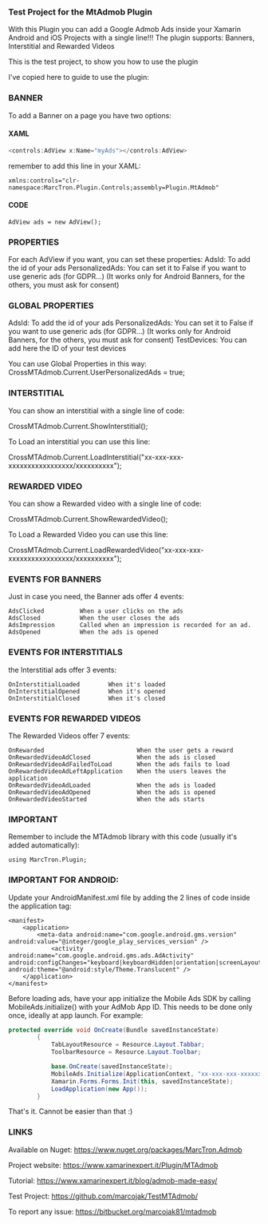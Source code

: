 ### Test Project for the MtAdmob Plugin

With this Plugin you can add a Google Admob Ads inside your Xamarin Android and iOS Projects with a single line!!!
The plugin supports: Banners, Interstitial and Rewarded Videos

This is the test project, to show you how to use the plugin

I've copied here to guide to use the plugin:

### BANNER

To add a Banner on a page you have two options:

#### XAML

```csharp
<controls:AdView x:Name="myAds"></controls:AdView>
```

remember to add this line in your XAML:
```
xmlns:controls="clr-namespace:MarcTron.Plugin.Controls;assembly=Plugin.MtAdmob"
```

#### CODE
```
AdView ads = new AdView();
```

### PROPERTIES

For each AdView if you want, you can set these properties:
AdsId: To add the id of your ads
PersonalizedAds: You can set it to False if you want to use generic ads (for GDPR...) (It works only for Android Banners, for the others, you must ask for consent)

### GLOBAL PROPERTIES

AdsId: To add the id of your ads
PersonalizedAds: You can set it to False if you want to use generic ads (for GDPR...) (It works only for Android Banners, for the others, you must ask for consent)
TestDevices: You can add here the ID of your test devices

You can use Global Properties in this way:
CrossMTAdmob.Current.UserPersonalizedAds = true;


### INTERSTITIAL

You can show an interstitial with a single line of code:

CrossMTAdmob.Current.ShowInterstitial();

To Load an interstitial you can use this line:

CrossMTAdmob.Current.LoadInterstitial("xx-xxx-xxx-xxxxxxxxxxxxxxxxx/xxxxxxxxxx");


### REWARDED VIDEO

You can show a Rewarded video with a single line of code:

CrossMTAdmob.Current.ShowRewardedVideo();

To Load a Rewarded Video you can use this line:

CrossMTAdmob.Current.LoadRewardedVideo("xx-xxx-xxx-xxxxxxxxxxxxxxxxx/xxxxxxxxxx");


### EVENTS FOR BANNERS

Just in case you need, the Banner ads offer 4 events:
```
AdsClicked		    When a user clicks on the ads
AdsClosed		    When the user closes the ads
AdsImpression	    Called when an impression is recorded for an ad.
AdsOpened		    When the ads is opened
```

### EVENTS FOR INTERSTITIALS

the Interstitial ads offer 3 events:
```
OnInterstitialLoaded        When it's loaded
OnInterstitialOpened        When it's opened      
OnInterstitialClosed        When it's closed
```

### EVENTS FOR REWARDED VIDEOS

The Rewarded Videos offer 7 events:
```
OnRewarded                          When the user gets a reward
OnRewardedVideoAdClosed             When the ads is closed
OnRewardedVideoAdFailedToLoad       When the ads fails to load
OnRewardedVideoAdLeftApplication    When the users leaves the application
OnRewardedVideoAdLoaded             When the ads is loaded
OnRewardedVideoAdOpened             When the ads is opened
OnRewardedVideoStarted              When the ads starts
```

### IMPORTANT

Remember to include the MTAdmob library with this code (usually it's added automatically):
```
using MarcTron.Plugin;
```


### IMPORTANT FOR ANDROID:

Update your AndroidManifest.xml file by adding the 2 lines of code inside the application tag:
```
<manifest>
    <application>
        <meta-data android:name="com.google.android.gms.version" android:value="@integer/google_play_services_version" />
		    <activity android:name="com.google.android.gms.ads.AdActivity" android:configChanges="keyboard|keyboardHidden|orientation|screenLayout|uiMode|screenSize|smallestScreenSize" android:theme="@android:style/Theme.Translucent" />
    </application>
</manifest>
```

Before loading ads, have your app initialize the Mobile Ads SDK by calling MobileAds.initialize() with your AdMob App ID. 
This needs to be done only once, ideally at app launch. For example:

```csharp
protected override void OnCreate(Bundle savedInstanceState)
        {
            TabLayoutResource = Resource.Layout.Tabbar;
            ToolbarResource = Resource.Layout.Toolbar;

            base.OnCreate(savedInstanceState);
            MobileAds.Initialize(ApplicationContext, "xx-xxx-xxx-xxxxxxxxxxxxxxxx~xxxxxxxxxx");
            Xamarin.Forms.Forms.Init(this, savedInstanceState); 
            LoadApplication(new App());
        }
```



That's it. Cannot be easier than that :)


### LINKS

Available on Nuget: https://www.nuget.org/packages/MarcTron.Admob

Project website: https://www.xamarinexpert.it/Plugin/MTAdmob

Tutorial: https://www.xamarinexpert.it/blog/admob-made-easy/

Test Project: https://github.com/marcojak/TestMTAdmob/

To report any issue: https://bitbucket.org/marcojak81/mtadmob
